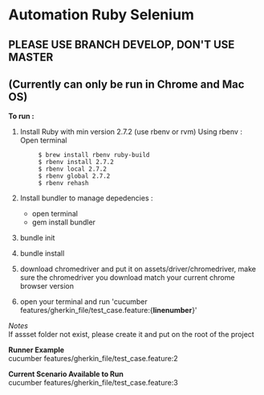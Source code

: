 # Automation Ruby Selenium

## PLEASE USE BRANCH DEVELOP, DON'T USE MASTER

## (Currently can only be run in Chrome and Mac OS)

**To run :**<br>

1.  Install Ruby with min version 2.7.2 (use rbenv or rvm)
    Using rbenv :
    Open terminal

             $ brew install rbenv ruby-build
             $ rbenv install 2.7.2
             $ rbenv local 2.7.2
             $ rbenv global 2.7.2
             $ rbenv rehash

2.  Install bundler to manage depedencies :

    - open terminal
    - gem install bundler

3.  bundle init
4.  bundle install
5.  download chromedriver and put it on assets/driver/chromedriver, make sure the chromedriver you download match your current chrome browser version
6.  open your terminal and run 'cucumber features/gherkin_file/test_case.feature:{**linenumber**}'

_Notes_<br>
If assset folder not exist, please create it and put on the root of the project

**Runner Example**<br>
cucumber features/gherkin_file/test_case.feature:2

**Current Scenario Available to Run**<br>
cucumber features/gherkin_file/test_case.feature:3 <br>
